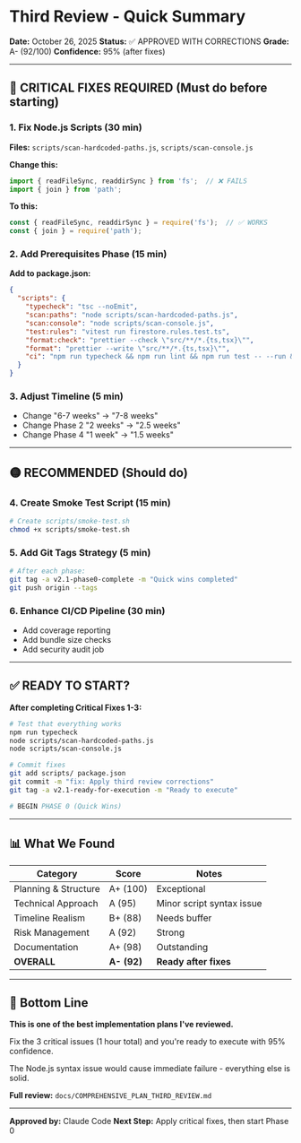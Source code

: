 # Third Review - Quick Summary

**Date:** October 26, 2025
**Status:** ✅ APPROVED WITH CORRECTIONS
**Grade:** A- (92/100)
**Confidence:** 95% (after fixes)

---

## 🔴 CRITICAL FIXES REQUIRED (Must do before starting)

### 1. Fix Node.js Scripts (30 min)
**Files:** `scripts/scan-hardcoded-paths.js`, `scripts/scan-console.js`

**Change this:**
```javascript
import { readFileSync, readdirSync } from 'fs';  // ❌ FAILS
import { join } from 'path';
```

**To this:**
```javascript
const { readFileSync, readdirSync } = require('fs');  // ✅ WORKS
const { join } = require('path');
```

### 2. Add Prerequisites Phase (15 min)
**Add to package.json:**
```json
{
  "scripts": {
    "typecheck": "tsc --noEmit",
    "scan:paths": "node scripts/scan-hardcoded-paths.js",
    "scan:console": "node scripts/scan-console.js",
    "test:rules": "vitest run firestore.rules.test.ts",
    "format:check": "prettier --check \"src/**/*.{ts,tsx}\"",
    "format": "prettier --write \"src/**/*.{ts,tsx}\"",
    "ci": "npm run typecheck && npm run lint && npm run test -- --run && npm run build"
  }
}
```

### 3. Adjust Timeline (5 min)
- Change "6-7 weeks" → "7-8 weeks"
- Change Phase 2 "2 weeks" → "2.5 weeks"
- Change Phase 4 "1 week" → "1.5 weeks"

---

## 🟡 RECOMMENDED (Should do)

### 4. Create Smoke Test Script (15 min)
```bash
# Create scripts/smoke-test.sh
chmod +x scripts/smoke-test.sh
```

### 5. Add Git Tags Strategy (5 min)
```bash
# After each phase:
git tag -a v2.1-phase0-complete -m "Quick wins completed"
git push origin --tags
```

### 6. Enhance CI/CD Pipeline (30 min)
- Add coverage reporting
- Add bundle size checks
- Add security audit job

---

## ✅ READY TO START?

**After completing Critical Fixes 1-3:**

```bash
# Test that everything works
npm run typecheck
node scripts/scan-hardcoded-paths.js
node scripts/scan-console.js

# Commit fixes
git add scripts/ package.json
git commit -m "fix: Apply third review corrections"
git tag -a v2.1-ready-for-execution -m "Ready to execute"

# BEGIN PHASE 0 (Quick Wins)
```

---

## 📊 What We Found

| Category | Score | Notes |
|----------|-------|-------|
| Planning & Structure | A+ (100) | Exceptional |
| Technical Approach | A (95) | Minor script syntax issue |
| Timeline Realism | B+ (88) | Needs buffer |
| Risk Management | A (92) | Strong |
| Documentation | A+ (98) | Outstanding |
| **OVERALL** | **A- (92)** | **Ready after fixes** |

---

## 💬 Bottom Line

**This is one of the best implementation plans I've reviewed.**

Fix the 3 critical issues (1 hour total) and you're ready to execute with 95% confidence.

The Node.js syntax issue would cause immediate failure - everything else is solid.

**Full review:** `docs/COMPREHENSIVE_PLAN_THIRD_REVIEW.md`

---

**Approved by:** Claude Code
**Next Step:** Apply critical fixes, then start Phase 0
